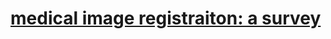 # [medical image registraiton: a survey](https://link.springer.com/content/pdf/10.1007/s00138-020-01060-x.pdf)
